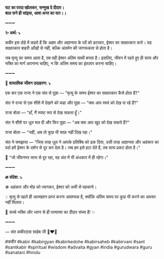 **घट का परदा खोलकर, सन्मुख दे दीदार।**\
**बाल सने ही सांइया, आवा अन्त का यार।।**

➖➖➖

**✨ अर्थ: ⤵**

कबीर इस दोहे में कहते हैं कि अहम और अज्ञानता के पर्दे को हटाकर, ईश्वर का साक्षात्कार करो। यह साक्षात्कार बाहरी आँखों से नहीं, बल्कि अंतर्मन की जागरूकता से होता है।

जब मृत्यु का समय आता है, तब वही ईश्वर अंतिम साथी बनता है। इसलिए, जीवन में रहते हुए ही सत्य और भक्ति का मार्ग अपनाना चाहिए, न कि अंतिम समय का इंतज़ार करना चाहिए।

➖➖➖

**🌾 वास्तविक जीवन उदाहरण: ⤵**

एक बार एक राजा ने एक संत से पूछा — "मृत्यु के समय ईश्वर का साक्षात्कार कैसे होता है?"

संत ने राजा से एक शीशे में देखने को कहा और पूछा — "क्या आप स्वयं को देख पा रहे हैं?"

राजा बोला — "हाँ, मैं स्पष्ट रूप से देख सकता हूँ।"

संत ने शीशे पर धूल मल दी और फिर पूछा — "अब क्या आप खुद को देख सकते हैं?"

राजा बोला — "नहीं, अब तो कुछ भी साफ़ नहीं दिख रहा।"

संत ने समझाया — "जिस तरह धूल ने आपके प्रतिबिंब को ढक दिया, उसी तरह अज्ञानता और अहंकार का पर्दा हमें ईश्वर के दर्शन से दूर कर देता है। जब हम इसे हटा देते हैं, तब सत्य प्रकट होता है।"

📜 "जो जीवनभर सत्य से दूर रहा, वह अंत में भी अंधकार में ही रहेगा।"

➖➖➖

**🔥 संदेश: ⤵**

☸ अहंकार और मोह को त्यागकर, ईश्वर को अभी से पहचानो।

💡 मृत्यु से पहले ही आत्मज्ञान प्राप्त करना आवश्यक है, क्योंकि अंतिम समय पर कुछ भी करने का अवसर नहीं मिलता।

🙏 सच्चे भक्ति और ध्यान से ही परमात्मा का दीदार संभव है! ✨

➖➖➖

— संत कबीरदास साहेब जी 🙏❤️💯

#कबीर #kabir #kabirgyan #kabirkedohe #kabirsaheb #kabirvani #sant #santkabir #spiritual #wisdom #advaita #gyan #india #gurudwara #guru #sanatani #hindu

